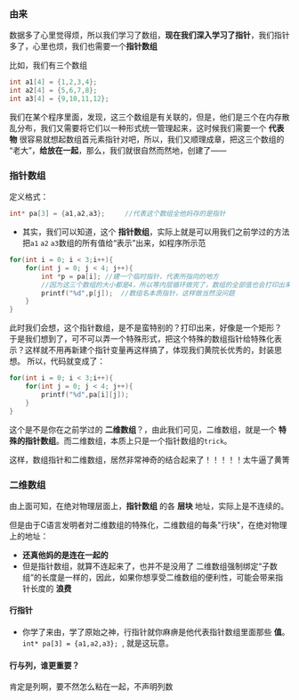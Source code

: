 ### 由来
数据多了心里觉得烦，所以我们学习了数组，**现在我们深入学习了指针**，我们指针多了，心里也烦，我们也需要一个**指针数组**

比如，我们有三个数组
```c
int a1[4] = {1,2,3,4};
int a2[4] = {5,6,7,8};
int a3[4] = {9,10,11,12};
```
我们在某个程序里面，发现，这三个数组是有关联的，但是，他们是三个在内存散乱分布，我们又需要将它们以一种形式统一管理起来，这时候我们需要一个 **代表物**
很容易就想起数组首元素指针对吧，所以，我们又顺理成章，把这三个数组的 “老大”，**给放在一起**，那么，我们就很自然而然地，创建了——
### 指针数组
定义格式：
```c
int* pa[3] = {a1,a2,a3};     //代表这个数组全他妈存的是指针
```
- 其实，我们可以知道，这个 **指针数组**，实际上就是可以用我们之前学过的方法把`a1` `a2` `a3`数组的所有值给“表示”出来，如程序所示范
```c
for(int i = 0; i < 3;i++){
    for(int j = 0; j < 4; j++){
        int *p = pa[i]; //建一个临时指针，代表所指向的地方
        //因为这三个数组的大小都是4，所以等内层循环做完了，数组的全部值也会打印出来
        printf("%d",p[j]);  //数组名本质指针，这样做当然没问题
    }
}

```
此时我们会想，这个指针数组，是不是蛮特别的？打印出来，好像是一个矩形？
于是我们想到了，可不可以弄一个特殊形式，把这个特殊的数组指针给特殊化表示？这样就不用再新建个指针变量再这样搞了，体现我们黄院长优秀的，封装思想。
所以，代码就变成了：
```c
for(int i = 0; i < 3;i++){
    for(int j = 0; j < 4; j++){
        printf("%d",pa[i][j]);
    }
}
```
这个是不是你在之前学过的 **二维数组**？，由此我们可见，二维数组，就是一个 **特殊的指针数组**。而二维数组，本质上只是一个指针数组的`trick`。

这样，数组指针和二维数组，居然非常神奇的结合起来了！！！！！太牛逼了黄箐

### 二维数组
由上面可知，在绝对物理层面上，**指针数组** 的各 **层块** 地址，实际上是不连续的。

但是由于C语言发明者対二维数组的特殊化，二维数组的每条"行块"，在绝对物理上的地址：
- **还真他妈的是连在一起的**
- 但是指针数组，就算不连起来了，也并不是没用了
二维数组强制绑定“子数组”的长度是一样的，因此，如果你想享受二维数组的便利性，可能会带来指针长度的 **浪费**

#### 行指针
- 你学了来由，学了原始之神，行指针就你麻痹是他代表指针数组里面那些 **值**。`int* pa[3] = {a1,a2,a3}; `, 就是这玩意。

#### 行与列，谁更重要？
肯定是列啊，要不然怎么粘在一起，不声明列数





